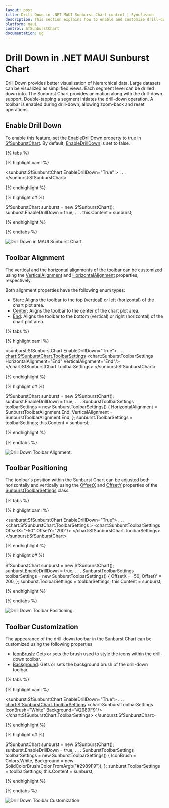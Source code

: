 ```yaml
---
layout: post
title: Drill Down in .NET MAUI Sunburst Chart control | Syncfusion
description: This section explains how to enable and customize drill-down toolbar in the Syncfusion<sup>®</sup> .NET MAUI Sunburst Chart control.
platform: maui
control: SfSunburstChart
documentation: ug
---
```


# Drill Down in .NET MAUI Sunburst Chart

Drill Down provides better visualization of hierarchical data. Large datasets can be visualized as simplified views. Each segment level can be drilled down into. The Sunburst Chart provides animation along with the drill-down support. Double-tapping a segment initiates the drill-down operation. A toolbar is enabled during drill-down, allowing zoom-back and reset operations. 

## Enable Drill Down

To enable this feature, set the [EnableDrillDown](https://help.syncfusion.com/cr/maui/Syncfusion.Maui.SunburstChart.SfSunburstChart.html#Syncfusion_Maui_SunburstChart_SfSunburstChart_EnableDrillDown) property to true in [SfSunburstChart](https://help.syncfusion.com/cr/maui/Syncfusion.Maui.SunburstChart.SfSunburstChart.html). By default, [EnableDrillDown](https://help.syncfusion.com/cr/maui/Syncfusion.Maui.SunburstChart.SfSunburstChart.html#Syncfusion_Maui_SunburstChart_SfSunburstChart_EnableDrillDown) is set to false.

{% tabs %}

{% highlight xaml %}

<sunburst:SfSunburstChart EnableDrillDown="True" >
    . . .
</sunburst:SfSunburstChart>
    
{% endhighlight %}

{% highlight c# %}

SfSunburstChart sunburst = new SfSunburstChart();
sunburst.EnableDrillDown = true;
. . .
this.Content = sunburst;

{% endhighlight %}

{% endtabs %}

![Drill Down in MAUI Sunburst Chart.](drill_down_images/maui_drill_down.gif)

## Toolbar Alignment

The vertical and the horizontal alignments of the toolbar can be customized using the [VerticalAlignment](https://help.syncfusion.com/cr/maui/Syncfusion.Maui.SunburstChart.SunburstToolbarSettings.html#Syncfusion_Maui_SunburstChart_SunburstToolbarSettings_VerticalAlignment) and [HorizontalAlignment](https://help.syncfusion.com/cr/maui/Syncfusion.Maui.SunburstChart.SunburstToolbarSettings.html#Syncfusion_Maui_SunburstChart_SunburstToolbarSettings_HorizontalAlignment) properties, respectively.

Both alignment properties have the following enum types:

* [Start](https://help.syncfusion.com/cr/maui/Syncfusion.Maui.SunburstChart.SunburstToolbarAlignment.html#Syncfusion_Maui_SunburstChart_SunburstToolbarAlignment_Start): Aligns the toolbar to the top (vertical) or left (horizontal) of the chart plot area.
* [Center](https://help.syncfusion.com/cr/maui/Syncfusion.Maui.SunburstChart.SunburstToolbarAlignment.html#Syncfusion_Maui_SunburstChart_SunburstToolbarAlignment_Center): Aligns the toolbar to the center of the chart plot area.
* [End](https://help.syncfusion.com/cr/maui/Syncfusion.Maui.SunburstChart.SunburstToolbarAlignment.html#Syncfusion_Maui_SunburstChart_SunburstToolbarAlignment_End): Aligns the toolbar to the bottom (vertical) or right (horizontal) of the chart plot area.

{% tabs %}

{% highlight xaml %}

<sunburst:SfSunburstChart EnableDrillDown="True">
    . . .
    <chart:SfSunburstChart.ToolbarSettings>
        <chart:SunburstToolbarSettings HorizontalAlignment="End" 
                                       VerticalAlignment="End"/>
    </chart:SfSunburstChart.ToolbarSettings>
</sunburst:SfSunburstChart>
    
{% endhighlight %}

{% highlight c# %}

SfSunburstChart sunburst = new SfSunburstChart();
sunburst.EnableDrillDown = true;
. . .
SunburstToolbarSettings toolbarSettings = new SunburstToolbarSettings()
{
    HorizontalAlignment = SunburstToolbarAlignment.End,
    VerticalAlignment = SunburstToolbarAlignment.End,
};
sunburst.ToolbarSettings = toolbarSettings;
this.Content = sunburst;

{% endhighlight %}

{% endtabs %}

![Drill Down Toolbar Alignment.](drill_down_images/maui_toolbar_alignment.png)

## Toolbar Positioning

The toolbar's position within the Sunburst Chart can be adjusted both horizontally and vertically using the [OffsetX](https://help.syncfusion.com/cr/maui/Syncfusion.Maui.SunburstChart.SunburstToolbarSettings.html#Syncfusion_Maui_SunburstChart_SunburstToolbarSettings_OffsetX) and [OffsetY](https://help.syncfusion.com/cr/maui/Syncfusion.Maui.SunburstChart.SunburstToolbarSettings.html#Syncfusion_Maui_SunburstChart_SunburstToolbarSettings_OffsetY) properties of the [SunburstToolbarSettings](https://help.syncfusion.com/cr/maui/Syncfusion.Maui.SunburstChart.SunburstToolbarSettings.html) class.

{% tabs %}

{% highlight xaml %}

<sunburst:SfSunburstChart EnableDrillDown="True">
    . . .
    <chart:SfSunburstChart.ToolbarSettings >
        <chart:SunburstToolbarSettings OffsetX="-50" OffsetY="200"/>
    </chart:SfSunburstChart.ToolbarSettings>
</sunburst:SfSunburstChart>
    
{% endhighlight %}

{% highlight c# %}

SfSunburstChart sunburst = new SfSunburstChart();
sunburst.EnableDrillDown = true;
. . .
SunburstToolbarSettings toolbarSettings = new SunburstToolbarSettings()
{
    OffsetX = -50,
    OffsetY = 200,
};
sunburst.ToolbarSettings = toolbarSettings;
this.Content = sunburst;

{% endhighlight %}

{% endtabs %}

![Drill Down Toolbar Positioning.](drill_down_images/maui_toolbar_positioning.png)

## Toolbar Customization

The appearance of the drill-down toolbar in the Sunburst Chart can be customized using the following properties

* [IconBrush](https://help.syncfusion.com/cr/maui/Syncfusion.Maui.SunburstChart.SunburstToolbarSettings.html#Syncfusion_Maui_SunburstChart_SunburstToolbarSettings_IconBrush): Gets or sets the brush used to style the icons within the drill-down toolbar.
* [Background](https://help.syncfusion.com/cr/maui/Syncfusion.Maui.SunburstChart.SunburstToolbarSettings.html#Syncfusion_Maui_SunburstChart_SunburstToolbarSettings_Background): Gets or sets the background brush of the drill-down toolbar.

{% tabs %}

{% highlight xaml %}

<sunburst:SfSunburstChart EnableDrillDown="True">
    . . .
    <chart:SfSunburstChart.ToolbarSettings>
        <chart:SunburstToolbarSettings IconBrush="White" Background="#2989F9"/>
    </chart:SfSunburstChart.ToolbarSettings>
</sunburst:SfSunburstChart>
    
{% endhighlight %}

{% highlight c# %}

SfSunburstChart sunburst = new SfSunburstChart();
sunburst.EnableDrillDown = true;
. . .
SunburstToolbarSettings toolbarSettings = new SunburstToolbarSettings()
{
    IconBrush = Colors.White,
    Background = new SolidColorBrush(Color.FromArgb("#2989F9")),
};
sunburst.ToolbarSettings = toolbarSettings;
this.Content = sunburst;

{% endhighlight %}

{% endtabs %}

![Drill Down Toolbar Customization.](drill_down_images/maui_toolbar_customization.png)
